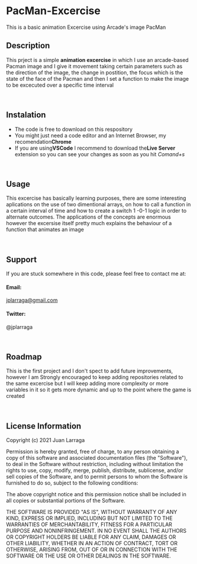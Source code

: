 # PacMan-Excercise
This is a basic animation Excercise using Arcade's image PacMan

<h2> Description </h2>
<p> This prject is a simple <b>animation excercise</b> in which I use an arcade-based Pacman image and I give it movement taking certain parameters such as the direction of the image, the change in postition, the focus which is the state of the face of the Pacman and then I set a function to make the image to be excecuted over a specific time interval</p>
<br>

<h2>Instalation</h2>
<ul>
<li>The code is free to download on this respository</li>
<li>You might just need a code editor and an Internet Browser, my recomendation<b>Chrome</b></li>
<li>If you are using<b>VSCode</b> I recommend to download the<b>Live Server</b> extension so you can see your changes as soon as you hit <i>Comand+s</i></li>  
</ul>
<br>
  
<h2>Usage</h2>
<p> This excercise has basically learning purposes, there are some interesting aplications on the use of two dimentional arrays, on how to call a function in a certain interval of time and how to create a switch 1 -0-1 logic in order to alternate outcomes. The applications of the concepts are enormous however the excersise itself pretty much explains the behaviour of a function that animates an image </p>
<br>

<h2>Support</h1>
<p> If you are stuck somewhere in this code, please feel free to contact me at: </p>
<h4>Email:</h4>
<a href="mailto:jplarraga@gmail.com">jplarraga@gmail.com</a>
<h4>Twitter:</h4>
<p>@jplarraga</p>
<br>

<h2>Roadmap</h2>
<p> This is the first project and I don't spect to add future improvements, however I am Strongly encouraged to keep adding repositories related to the same excercise but I will keep adding more complexity or more variables in it so it gets more dynamic and up to the point where the game is created<p>
<br>
  
<h2>License Information</h2>
<p>Copyright (c) 2021 Juan Larraga

Permission is hereby granted, free of charge, to any person obtaining a copy of this software and associated documentation files (the "Software"), to deal in the Software without restriction, including without limitation the rights to use, copy, modify, merge, publish, distribute, sublicense, and/or sell copies of the Software, and to permit persons to whom the Software is furnished to do so, subject to the following conditions:

The above copyright notice and this permission notice shall be included in all copies or substantial portions of the Software.

THE SOFTWARE IS PROVIDED "AS IS", WITHOUT WARRANTY OF ANY KIND, EXPRESS OR IMPLIED, INCLUDING BUT NOT LIMITED TO THE WARRANTIES OF MERCHANTABILITY, FITNESS FOR A PARTICULAR PURPOSE AND NONINFRINGEMENT. IN NO EVENT SHALL THE AUTHORS OR COPYRIGHT HOLDERS BE LIABLE FOR ANY CLAIM, DAMAGES OR OTHER LIABILITY, WHETHER IN AN ACTION OF CONTRACT, TORT OR OTHERWISE, ARISING FROM, OUT OF OR IN CONNECTION WITH THE SOFTWARE OR THE USE OR OTHER DEALINGS IN THE SOFTWARE. </p>
